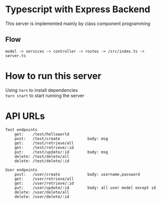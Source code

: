 # Typescript with Express Backend
 This server is implemented mainly by class component programming

## Flow
`model -> services -> controller -> routes -> /src/index.ts -> server.ts`

# How to run this server
Using `Yarn` to install dependencies <br>
`Yarn start` to start running the server

# API URLs
    Test endpoints
        get:    /test/helloworld
        post:   /test/create            body: msg
        get:    /test/retrieve/all
        get:    /test/retrieve/:id
        put:    /test/update/:id        body: msg
        delete: /test/delete/all
        delete: /test/delete/:id
    
    User endpoints
        post:   /user/create            body: username,password
        get:    /user/retrieve/all
        get:    /user/retrieve/:id
        put:    /user/update/:id        body: all user model except id
        delete: /user/delete/all
        delete: /user/delete/:id